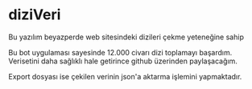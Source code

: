# diziVeri
Bu yazılım beyazperde web sitesindeki dizileri çekme yeteneğine sahip

Bu bot uygulaması sayesinde 12.000 civarı dizi toplamayı başardım. Verisetini daha sağlıklı hale getirince github üzerinden paylaşacağım.

Export dosyası ise çekilen verinin json'a aktarma işlemini yapmaktadır.
